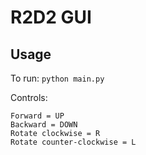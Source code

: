 # R2D2 GUI

## Usage

To run: `python main.py`

Controls:
```
Forward = UP
Backward = DOWN
Rotate clockwise = R
Rotate counter-clockwise = L
```
